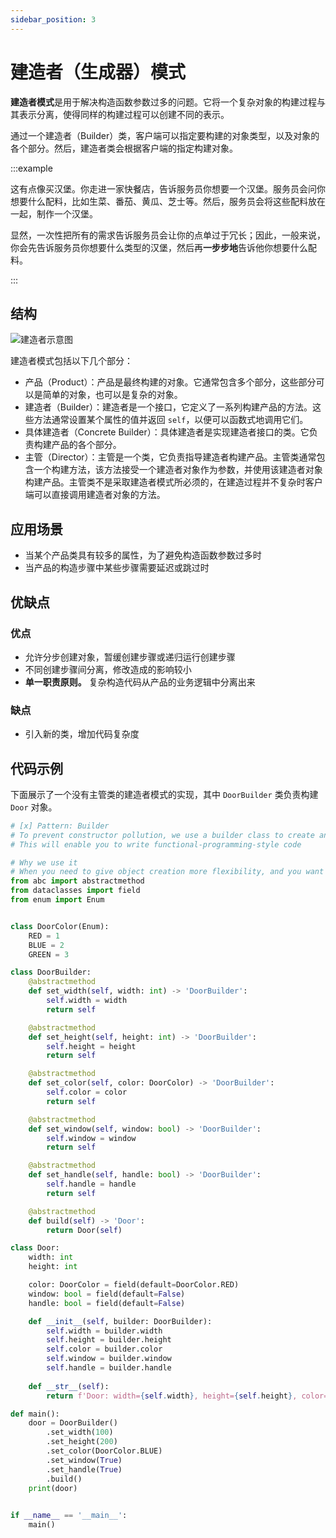 ```yaml
---
sidebar_position: 3
---
```


# 建造者（生成器）模式
**建造者模式**是用于解决构造函数参数过多的问题。它将一个复杂对象的构建过程与其表示分离，使得同样的构建过程可以创建不同的表示。

通过一个建造者（Builder）类，客户端可以指定要构建的对象类型，以及对象的各个部分。然后，建造者类会根据客户端的指定构建对象。

:::example

这有点像买汉堡。你走进一家快餐店，告诉服务员你想要一个汉堡。服务员会问你想要什么配料，比如生菜、番茄、黄瓜、芝士等。然后，服务员会将这些配料放在一起，制作一个汉堡。

显然，一次性把所有的需求告诉服务员会让你的点单过于冗长；因此，一般来说，你会先告诉服务员你想要什么类型的汉堡，然后再**一步步地**告诉他你想要什么配料。

:::

## 结构

![建造者示意图](https://refactoringguru.cn/images/patterns/diagrams/builder/structure.png?id=fe9e23559923ea0657aa5fe75efef333)

建造者模式包括以下几个部分：
- 产品（Product）：产品是最终构建的对象。它通常包含多个部分，这些部分可以是简单的对象，也可以是复杂的对象。
- 建造者（Builder）：建造者是一个接口，它定义了一系列构建产品的方法。这些方法通常设置某个属性的值并返回 `self`，以便可以函数式地调用它们。
- 具体建造者（Concrete Builder）：具体建造者是实现建造者接口的类。它负责构建产品的各个部分。
- 主管（Director）：主管是一个类，它负责指导建造者构建产品。主管类通常包含一个构建方法，该方法接受一个建造者对象作为参数，并使用该建造者对象构建产品。主管类不是采取建造者模式所必须的，在建造过程并不复杂时客户端可以直接调用建造者对象的方法。

## 应用场景

- 当某个产品类具有较多的属性，为了避免构造函数参数过多时
- 当产品的构造步骤中某些步骤需要延迟或跳过时

## 优缺点
### 优点
- 允许分步创建对象，暂缓创建步骤或递归运行创建步骤
- 不同创建步骤间分离，修改造成的影响较小
- **单一职责原则。** 复杂构造代码从产品的业务逻辑中分离出来

### 缺点
- 引入新的类，增加代码复杂度

## 代码示例
下面展示了一个没有主管类的建造者模式的实现，其中 `DoorBuilder` 类负责构建 `Door` 对象。

```python
# [x] Pattern: Builder
# To prevent constructor pollution, we use a builder class to create an object
# This will enable you to write functional-programming-style code

# Why we use it
# When you need to give object creation more flexibility, and you want to seperate the construction of a complex object from its representation
from abc import abstractmethod
from dataclasses import field
from enum import Enum


class DoorColor(Enum):
    RED = 1
    BLUE = 2
    GREEN = 3

class DoorBuilder:
    @abstractmethod
    def set_width(self, width: int) -> 'DoorBuilder':
        self.width = width
        return self

    @abstractmethod
    def set_height(self, height: int) -> 'DoorBuilder':
        self.height = height
        return self

    @abstractmethod
    def set_color(self, color: DoorColor) -> 'DoorBuilder':
        self.color = color
        return self

    @abstractmethod
    def set_window(self, window: bool) -> 'DoorBuilder':
        self.window = window
        return self

    @abstractmethod
    def set_handle(self, handle: bool) -> 'DoorBuilder':
        self.handle = handle
        return self

    @abstractmethod
    def build(self) -> 'Door':
        return Door(self)

class Door:
    width: int
    height: int

    color: DoorColor = field(default=DoorColor.RED)
    window: bool = field(default=False)
    handle: bool = field(default=False)

    def __init__(self, builder: DoorBuilder):
        self.width = builder.width
        self.height = builder.height
        self.color = builder.color
        self.window = builder.window
        self.handle = builder.handle
    
    def __str__(self):
        return f'Door: width={self.width}, height={self.height}, color={self.color}, window={self.window}, handle={self.handle}'

def main():
    door = DoorBuilder()
        .set_width(100)
        .set_height(200)
        .set_color(DoorColor.BLUE)
        .set_window(True)
        .set_handle(True)
        .build()
    print(door)
    

if __name__ == '__main__':
    main()
```